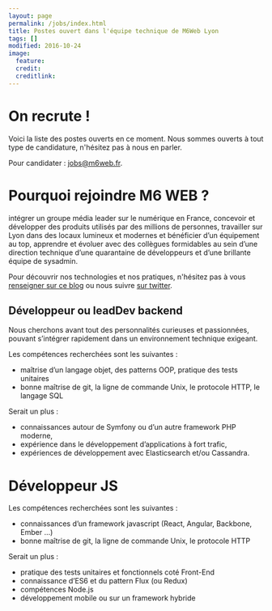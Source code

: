 ```yaml
---
layout: page
permalink: /jobs/index.html
title: Postes ouvert dans l'équipe technique de M6Web Lyon
tags: []
modified: 2016-10-24
image:
  feature: 
  credit: 
  creditlink: 
---
```


# On recrute ! 

Voici la liste des postes ouverts en ce moment. Nous sommes ouverts à tout type de candidature, n'hésitez pas à nous en parler. 

Pour candidater : jobs@m6web.fr. 

# Pourquoi rejoindre M6 WEB ?

intégrer un groupe média leader sur le numérique en France,
concevoir et développer des produits utilisés par des millions de personnes,
travailler sur Lyon dans des locaux lumineux et modernes et bénéficier d’un équipement au top,
apprendre et évoluer avec des collègues formidables au sein d’une direction technique d’une quarantaine de développeurs et d’une brillante équipe de sysadmin.

Pour découvrir nos technologies et nos pratiques, n'hésitez pas à vous [renseigner sur ce blog](http://tech.m6web.fr/) ou nous suivre [sur twitter](https://twitter.com/TechM6Web).

## Développeur ou leadDev backend

Nous cherchons avant tout des personnalités curieuses et passionnées, pouvant s’intégrer rapidement dans un environnement technique exigeant. 

Les compétences recherchées sont les suivantes : 

* maîtrise d’un langage objet, des patterns OOP, pratique des tests unitaires
* bonne maîtrise de git, la ligne de commande Unix, le protocole HTTP, le langage SQL

Serait un plus : 

* connaissances autour de Symfony ou d’un autre framework PHP moderne,
* expérience dans le développement d’applications à fort trafic,
* expériences de développement avec Elasticsearch et/ou Cassandra.

# Développeur JS

Les compétences recherchées sont les suivantes : 

* connaissances d’un framework javascript (React, Angular, Backbone, Ember …)
* bonne maîtrise de git, la ligne de commande Unix, le protocole HTTP

Serait un plus : 

* pratique des tests unitaires et fonctionnels coté Front-End
* connaissance d’ES6 et du pattern Flux (ou Redux)
* compétences Node.js
* développement mobile ou sur un framework hybride



